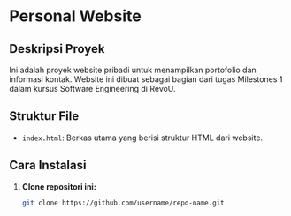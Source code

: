 # Personal Website

## Deskripsi Proyek
Ini adalah proyek website pribadi untuk menampilkan portofolio dan informasi kontak. Website ini dibuat sebagai bagian dari tugas Milestones 1 dalam kursus Software Engineering di RevoU.

## Struktur File
- `index.html`: Berkas utama yang berisi struktur HTML dari website.

## Cara Instalasi
1. **Clone repositori ini:**
   ```bash
   git clone https://github.com/username/repo-name.git